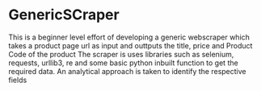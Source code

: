 # GenericSCraper
This is a beginner level effort of developing a generic webscraper which takes a product page url as input and outtputs the title, price and Product Code of the product
The scraper is uses libraries such as selenium, requests, urllib3, re and some basic python inbuilt function to get the required data. An analytical approach is taken to identify the respective fields
